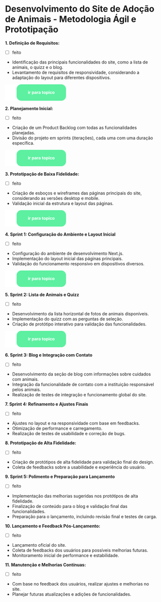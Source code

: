 # Desenvolvimento do Site de Adoção de Animais - Metodologia Ágil e Prototipação

**1. Definição de Requisitos:**

- [ ] feito

* Identificação das principais funcionalidades do site, como a lista de animais, o quizz e o blog.
* Levantamento de requisitos de responsividade, considerando a adaptação do layout para diferentes dispositivos.

[![img](/images/BTN_clique_1.png)](/etapas_dev/etapa_1/readme.MD)

**2. Planejamento Inicial:**

- [ ] feito

* Criação de um Product Backlog com todas as funcionalidades planejadas.
* Divisão do projeto em sprints (iterações), cada uma com uma duração específica.

[![img](/images/BTN_clique_1.png)](/etapas_dev/etapa_2/readme.MD)

**3. Prototipação de Baixa Fidelidade:**

- [ ] feito

* Criação de esboços e wireframes das páginas principais do site, considerando as versões desktop e mobile.
* Validação inicial da estrutura e layout das páginas.

[![img](/images/BTN_clique_1.png)](/etapas_dev/etapa_3/readme.MD)

**4. Sprint 1: Configuração do Ambiente e Layout Inicial**

- [ ] feito

* Configuração do ambiente de desenvolvimento Next.js.
* Implementação do layout inicial das páginas principais.
* Validação do funcionamento responsivo em dispositivos diversos.

[![img](/images/BTN_clique_1.png)](/etapas_dev/etapa_4/readme.MD)

**5. Sprint 2: Lista de Animais e Quizz**

- [ ] feito

* Desenvolvimento da lista horizontal de fotos de animais disponíveis.
* Implementação do quizz com as perguntas de seleção.
* Criação de protótipo interativo para validação das funcionalidades.

[![img](/images/BTN_clique_1.png)](/etapas_dev/etapa_5/readme.MD)

**6. Sprint 3: Blog e Integração com Contato**

- [ ] feito

* Desenvolvimento da seção de blog com informações sobre cuidados com animais.
* Integração da funcionalidade de contato com a instituição responsável pelos animais.
* Realização de testes de integração e funcionamento global do site.

**7. Sprint 4: Refinamento e Ajustes Finais**

- [ ] feito

* Ajustes no layout e na responsividade com base em feedbacks.
* Otimização de performance e carregamento.
* Realização de testes de usabilidade e correção de bugs.

**8. Prototipação de Alta Fidelidade:**

- [ ] feito

* Criação de protótipos de alta fidelidade para validação final do design.
* Coleta de feedbacks sobre a usabilidade e experiência do usuário.

**9. Sprint 5: Polimento e Preparação para Lançamento**

- [ ] feito

* Implementação das melhorias sugeridas nos protótipos de alta fidelidade.
* Finalização de conteúdo para o blog e validação final das funcionalidades.
* Preparação para o lançamento, incluindo revisão final e testes de carga.

**10. Lançamento e Feedback Pós-Lançamento:**

- [ ] feito

* Lançamento oficial do site.
* Coleta de feedbacks dos usuários para possíveis melhorias futuras.
* Monitoramento inicial de performance e estabilidade.

**11. Manutenção e Melhorias Contínuas:**

- [ ] feito

* Com base no feedback dos usuários, realizar ajustes e melhorias no site.
* Planejar futuras atualizações e adições de funcionalidades.
